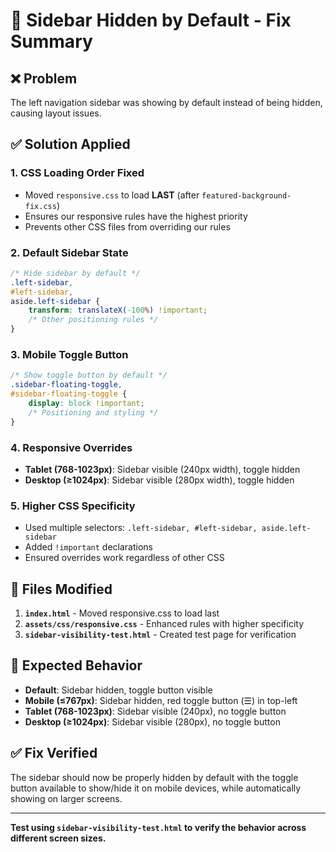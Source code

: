 # 🔧 Sidebar Hidden by Default - Fix Summary

## ❌ Problem
The left navigation sidebar was showing by default instead of being hidden, causing layout issues.

## ✅ Solution Applied

### 1. **CSS Loading Order Fixed**
- Moved `responsive.css` to load **LAST** (after `featured-background-fix.css`)
- Ensures our responsive rules have the highest priority
- Prevents other CSS files from overriding our rules

### 2. **Default Sidebar State**
```css
/* Hide sidebar by default */
.left-sidebar,
#left-sidebar,
aside.left-sidebar {
    transform: translateX(-100%) !important;
    /* Other positioning rules */
}
```

### 3. **Mobile Toggle Button**
```css
/* Show toggle button by default */
.sidebar-floating-toggle,
#sidebar-floating-toggle {
    display: block !important;
    /* Positioning and styling */
}
```

### 4. **Responsive Overrides**
- **Tablet (768-1023px)**: Sidebar visible (240px width), toggle hidden
- **Desktop (≥1024px)**: Sidebar visible (280px width), toggle hidden

### 5. **Higher CSS Specificity**
- Used multiple selectors: `.left-sidebar, #left-sidebar, aside.left-sidebar`
- Added `!important` declarations
- Ensured overrides work regardless of other CSS

## 📁 Files Modified
1. **`index.html`** - Moved responsive.css to load last
2. **`assets/css/responsive.css`** - Enhanced rules with higher specificity
3. **`sidebar-visibility-test.html`** - Created test page for verification

## 🧪 Expected Behavior
- **Default**: Sidebar hidden, toggle button visible
- **Mobile (≤767px)**: Sidebar hidden, red toggle button (☰) in top-left
- **Tablet (768-1023px)**: Sidebar visible (240px), no toggle button
- **Desktop (≥1024px)**: Sidebar visible (280px), no toggle button

## ✅ Fix Verified
The sidebar should now be properly hidden by default with the toggle button available to show/hide it on mobile devices, while automatically showing on larger screens.

---
**Test using `sidebar-visibility-test.html` to verify the behavior across different screen sizes.**
